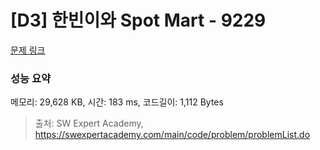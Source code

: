 # [D3] 한빈이와 Spot Mart - 9229 

[문제 링크](https://swexpertacademy.com/main/code/problem/problemDetail.do?contestProbId=AW8Wj7cqbY0DFAXN) 

### 성능 요약

메모리: 29,628 KB, 시간: 183 ms, 코드길이: 1,112 Bytes



> 출처: SW Expert Academy, https://swexpertacademy.com/main/code/problem/problemList.do